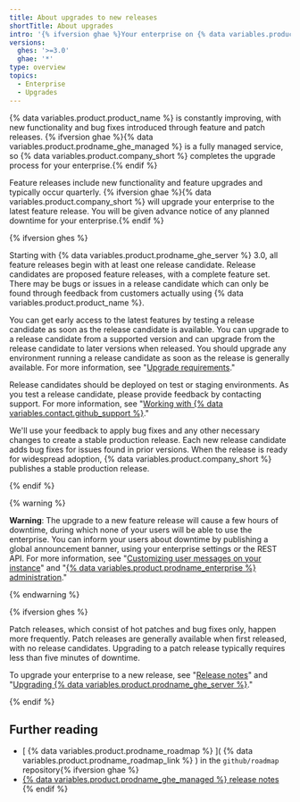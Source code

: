 ```yaml
---
title: About upgrades to new releases
shortTitle: About upgrades
intro: '{% ifversion ghae %}Your enterprise on {% data variables.product.product_name %} is updated with the latest features and bug fixes on a regular basis by {% data variables.product.company_short %}.{% else %}You can benefit from new features and bug fixes for {% data variables.product.product_name %} by upgrading your enterprise to a newly released version.{% endif %}'
versions:
  ghes: '>=3.0'
  ghae: '*'
type: overview
topics:
  - Enterprise
  - Upgrades
---
```


{% data variables.product.product_name %} is constantly improving, with new functionality and bug fixes introduced through feature and patch releases. {% ifversion ghae %}{% data variables.product.prodname_ghe_managed %} is a fully managed service, so {% data variables.product.company_short %} completes the upgrade process for your enterprise.{% endif %}

Feature releases include new functionality and feature upgrades and typically occur quarterly. {% ifversion ghae %}{% data variables.product.company_short %} will upgrade your enterprise to the latest feature release. You will be given advance notice of any planned downtime for your enterprise.{% endif %}

{% ifversion ghes %}

Starting with {% data variables.product.prodname_ghe_server %} 3.0, all feature releases begin with at least one release candidate. Release candidates are proposed feature releases, with a complete feature set. There may be bugs or issues in a release candidate which can only be found through feedback from customers actually using {% data variables.product.product_name %}. 

You can get early access to the latest features by testing a release candidate as soon as the release candidate is available. You can upgrade to a release candidate from a supported version and can upgrade from the release candidate to later versions when released. You should upgrade any environment running a release candidate as soon as the release is generally available. For more information, see "[Upgrade requirements](/admin/enterprise-management/upgrade-requirements)."

Release candidates should be deployed on test or staging environments. As you test a release candidate, please provide feedback by contacting support. For more information, see "[Working with {% data variables.contact.github_support %}](/admin/enterprise-support)."

We'll use your feedback to apply bug fixes and any other necessary changes to create a stable production release. Each new release candidate adds bug fixes for issues found in prior versions. When the release is ready for widespread adoption, {% data variables.product.company_short %} publishes a stable production release.

{% endif %}

{% warning %}

**Warning**: The upgrade to a new feature release will cause a few hours of downtime, during which none of your users will be able to use the enterprise. You can inform your users about downtime by publishing a global announcement banner, using your enterprise settings or the REST API. For more information, see "[Customizing user messages on your instance](/admin/user-management/customizing-user-messages-on-your-instance#creating-a-global-announcement-banner)" and "[{% data variables.product.prodname_enterprise %} administration](/rest/reference/enterprise-admin#announcements)."

{% endwarning %}

{% ifversion ghes %}

Patch releases, which consist of hot patches and bug fixes only, happen more frequently. Patch releases are generally available when first released, with no release candidates. Upgrading to a patch release typically requires less than five minutes of downtime.

To upgrade your enterprise to a new release, see "[Release notes](/enterprise-server/admin/release-notes)" and "[Upgrading {% data variables.product.prodname_ghe_server %}](/admin/enterprise-management/upgrading-github-enterprise-server)."

{% endif %}

## Further reading

- [ {% data variables.product.prodname_roadmap %} ]( {% data variables.product.prodname_roadmap_link %} ) in the  `github/roadmap` repository{% ifversion ghae %}
- [ {% data variables.product.prodname_ghe_managed %} release notes](/admin/release-notes)
{% endif %}
